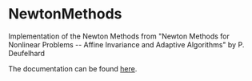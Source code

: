 # NewtonMethods
Implementation of the Newton Methods from "Newton Methods for Nonlinear Problems -- Affine Invariance and Adaptive Algorithms" by P. Deufelhard

The documentation can be found [here](http://sonvishal.github.io/NewtonMethods.jl/).
